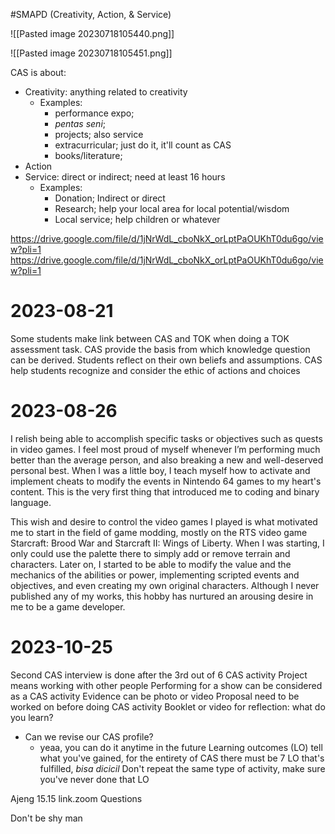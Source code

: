 #SMAPD
(Creativity, Action, & Service)

![[Pasted image 20230718105440.png]]

![[Pasted image 20230718105451.png]]

CAS is about:
- Creativity: anything related to creativity
	- Examples: 
		- performance expo; 
		- *pentas seni*; 
		- projects; also service
		- extracurricular; just do it, it'll count as CAS
		- books/literature;
- Action
- Service: direct or indirect; need at least 16 hours
	- Examples:
		- Donation; Indirect or direct
		- Research; help your local area for local potential/wisdom
		- Local service; help children or whatever

https://drive.google.com/file/d/1jNrWdL_cboNkX_orLptPaOUKhT0du6go/view?pli=1
https://drive.google.com/file/d/1jNrWdL_cboNkX_orLptPaOUKhT0du6go/view?pli=1

# 2023-08-21
Some students make link between CAS and TOK when doing a TOK assessment task. CAS provide the basis from which knowledge question can be derived. Students reflect on their own beliefs and assumptions.
CAS help students recognize and consider the ethic of actions and choices

# 2023-08-26
I relish being able to accomplish specific tasks or objectives such as quests in video games. I feel most proud of myself whenever I’m performing much better than the average person, and also breaking a new and well-deserved personal best. When I was a little boy, I teach myself how to activate and implement cheats to modify the events in Nintendo 64 games to my heart's content. This is the very first thing that introduced me to coding and binary language.

This wish and desire to control the video games I played is what motivated me to start in the field of game modding, mostly on the RTS video game Starcraft: Brood War and Starcraft II: Wings of Liberty. When I was starting, I only could use the palette there to simply add or remove terrain and characters. Later on, I started to be able to modify the value and the mechanics of the abilities or power, implementing scripted events and objectives, and even creating my own original characters. Although I never published any of my works, this hobby has nurtured an arousing desire in me to be a game developer.

# 2023-10-25
Second CAS interview is done after the 3rd out of 6 CAS activity
Project means working with other people
Performing for a show can be considered as a CAS activity
Evidence can be photo or video
Proposal need to be worked on before doing CAS activity
Booklet or video for reflection: what do you learn?
- Can we revise our CAS profile?
	- yeaa, you can do it anytime in the future
Learning outcomes (LO) tell what you've gained, for the entirety of CAS there must be 7 LO that's fulfilled, *bisa dicicil*
Don't repeat the same type of activity, make sure you've never done that LO

Ajeng
15.15
link.zoom
Questions

Don't be shy man